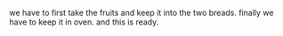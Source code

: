we have to first take the fruits and keep it into the two breads.
finally we have to keep it in oven.
and this is ready.
